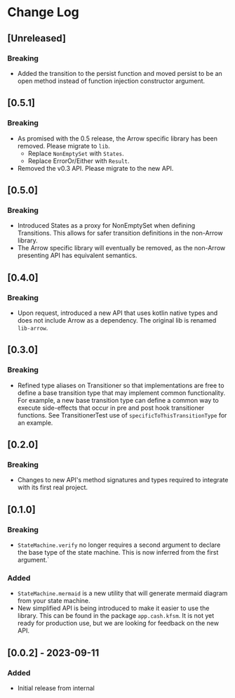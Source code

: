 # Change Log

## [Unreleased]

### Breaking

* Added the transition to the persist function and moved persist to be an open method instead of function injection
  constructor argument. 

## [0.5.1]

### Breaking

* As promised with the 0.5 release, the Arrow specific library has been removed. Please migrate to `lib`.
  * Replace `NonEmptySet` with `States`.
  * Replace ErrorOr/Either with `Result`.
* Removed the v0.3 API. Please migrate to the new API.

## [0.5.0]

### Breaking

* Introduced States as a proxy for NonEmptySet when defining Transitions. This allows for safer transition definitions
  in the non-Arrow library.
* The Arrow specific library will eventually be removed, as the non-Arrow presenting API has equivalent semantics.


## [0.4.0]

### Breaking

* Upon request, introduced a new API that uses kotlin native types and does not include Arrow as a dependency.
  The original lib is renamed `lib-arrow`.

## [0.3.0]

### Breaking

* Refined type aliases on Transitioner so that implementations are free to define a base transition type that may
  implement common functionality. For example, a new base transition type can define a common way to execute
  side-effects that occur in pre and post hook transitioner functions. See TransitionerTest use of 
  `specificToThisTransitionType` for an example.

## [0.2.0]

### Breaking

* Changes to new API's method signatures and types required to integrate with its first real project. 

## [0.1.0]

### Breaking

* `StateMachine.verify` no longer requires a second argument to declare the base type of the state machine. This is now
  inferred from the first argument.`

### Added

* `StateMachine.mermaid` is a new utility that will generate mermaid diagram from your state machine.
* New simplified API is being introduced to make it easier to use the library. This can be found in the package
  `app.cash.kfsm`. It is not yet ready for production use, but we are looking for feedback on the new API.


## [0.0.2] - 2023-09-11

### Added

* Initial release from internal

